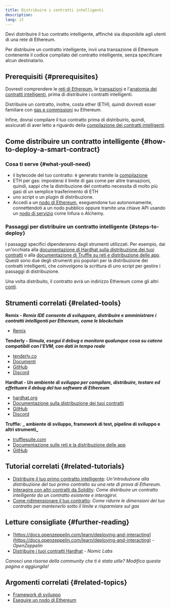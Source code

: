 ```yaml
---
title: Distribuire i contratti intelligenti
description:
lang: it
---
```


Devi distribuire il tuo contratto intelligente, affinché sia disponibile agli utenti di una rete di Ethereum.

Per distribuire un contratto intelligente, invii una transazione di Ethereum contenente il codice compilato del contratto intelligente, senza specificare alcun destinatario.

## Prerequisiti {#prerequisites}

Dovresti comprendere le [reti di Ethereum](/developers/docs/networks/), le [transazioni](/developers/docs/transactions/) e l'[anatomia dei contratti intelligenti](/developers/docs/smart-contracts/anatomy/), prima di distribuire i contratti intelligenti.

Distribuire un contratto, inoltre, costa ether (ETH), quindi dovresti esser familiare con [gas e commissioni](/developers/docs/gas/) su Ethereum.

Infine, dovrai compilare il tuo contratto prima di distribuirlo, quindi, assicurati di aver letto a riguardo della [compilazione dei contratti intelligenti](/developers/docs/smart-contracts/compiling/).

## Come distribuire un contratto intelligente {#how-to-deploy-a-smart-contract}

### Cosa ti serve {#what-youll-need}

- il bytecode del tuo contratto: è generato tramite la [compilazione](/developers/docs/smart-contracts/compiling/)
- ETH per gas: imposterai il limite di gas come per altre transazioni, quindi, sappi che la distribuzione del contratto necessita di molto più gasi di un semplice trasferimento di ETH
- uno script o un plugin di distribuzione.
- Accedi a un [nodo di Ethereum](/developers/docs/nodes-and-clients/), eseguendone tuo autonomamente, connettendoti a un nodo pubblico oppure tramite una chiave API usando un [nodo di servizio](/developers/docs/nodes-and-clients/nodes-as-a-service/) come Infura o Alchemy.

### Passaggi per distribuire un contratto intelligente {#steps-to-deploy}

I passaggi specifici dipenderanno dagli strumenti utilizzati. Per esempio, dai un'occhiata alla [documentazione di Hardhat sulla distribuzione dei tuoi contratti](https://hardhat.org/guides/deploying.html) o alla [documentazione di Truffle su reti e distribuzione delle app](https://www.trufflesuite.com/docs/truffle/advanced/networks-and-app-deployment). Questi sono due degli strumenti più popolari per la distribuzione dei contratti intelligenti, che coinvolgono la scrittura di uno script per gestire i passaggi di distribuzione.

Una volta distribuito, il contratto avrà un indirizzo Ethereum come gli altri [conti](/developers/docs/accounts/).

## Strumenti correlati {#related-tools}

**Remix - _Remix IDE consente di sviluppare, distribuire e amministrare i contratti intelligenti per Ethereum, come le blockchain_**

- [Remix](https://remix.ethereum.org)

**Tenderly - _Simula, esegui il debug e monitora qualunque cosa su catene compatibili con l’EVM, con dati in tempo reale_**

- [tenderly.co](https://tenderly.co/)
- [Documenti](https://docs.tenderly.co/)
- [GitHub](https://github.com/Tenderly)
- [Discord](https://discord.gg/eCWjuvt)

**Hardhat - _Un ambiente di sviluppo per compilare, distribuire, testare ed effettuare il debug del tuo software di Ethereum_**

- [hardhat.org](https://hardhat.org/getting-started/)
- [Documentazione sulla distribuzione dei tuoi contratti](https://hardhat.org/guides/deploying.html)
- [GitHub](https://github.com/nomiclabs/hardhat)
- [Discord](https://discord.com/invite/TETZs2KK4k)

**Truffle:** **_ ambiente di sviluppo, framework di test, pipeline di sviluppo e altri strumenti_**

- [trufflesuite.com](https://www.trufflesuite.com/)
- [Documentazione sulle reti e la distribuzione delle app](https://www.trufflesuite.com/docs/truffle/advanced/networks-and-app-deployment)
- [GitHub](https://github.com/trufflesuite/truffle)

## Tutorial correlati {#related-tutorials}

- [Distribuire il tuo primo contratto intelligente](/developers/tutorials/deploying-your-first-smart-contract/): _Un'introduzione alla distribuzione del tuo primo contratto su una rete di prova di Ethereum._
- [Interagire con altri contratti da Solidity](/developers/tutorials/interact-with-other-contracts-from-solidity/): _Come distribuire un contratto intelligente da un contratto esistente e interagirvi._
- [Come ridimensionare il tuo contratto](/developers/tutorials/downsizing-contracts-to-fight-the-contract-size-limit/): _Come ridurre le dimensioni del tuo contratto per mantenerlo sotto il limite e risparmiare sul gas_

## Letture consigliate {#further-reading}

- [https://docs.openzeppelin.com/learn/deploying-and-interacting](https://docs.openzeppelin.com/learn/deploying-and-interacting) - _OpenZeppelin_
- [Distribuire i tuoi contratti Hardhat](https://hardhat.org/guides/deploying.html) - _Nomic Labs_

_Conosci una risorsa della community che ti è stata utile? Modifica questa pagina e aggiungila!_

## Argomenti correlati {#related-topics}

- [Framework di sviluppo](/developers/docs/frameworks/)
- [Eseguire un nodo di Ethereum](/developers/docs/nodes-and-clients/run-a-node/)
